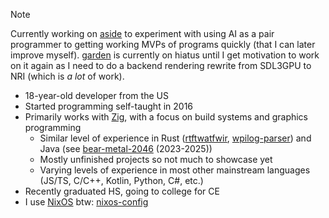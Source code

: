 > [!NOTE]
> Currently working on [aside](https://github.com/nukkeldev/aside) to experiment with using AI as a pair programmer to getting working MVPs of programs quickly (that I can later improve myself).
> [garden](https://github.com/nukkeldev/garden) is currently on hiatus until I get motivation to work on it again as I need to do a backend rendering rewrite from SDL3GPU to NRI (which is _a lot_ of work).

- 18-year-old developer from the US
- Started programming self-taught in 2016
- Primarily works with [Zig](https://ziglang.org/), with a focus on build systems and graphics programming
  - Similar level of experience in Rust ([rtftwatfwir](https://github.com/nukkeldev/rtftwatfwir), [wpilog-parser](https://github.com/nukkeldev/wpilog-parser))
    and Java (see [bear-metal-2046](https://github.com/bear-metal-2046) (2023-2025))
  - Mostly unfinished projects so not much to showcase yet
  - Varying levels of experience in most other mainstream languages (JS/TS, C/C++, Kotlin, Python, C#, etc.)
- Recently graduated HS, going to college for CE
- I use [NixOS](https://github.com/NixOS) btw: [nixos-config](https://github.com/nukkeldev/nixos-config)
